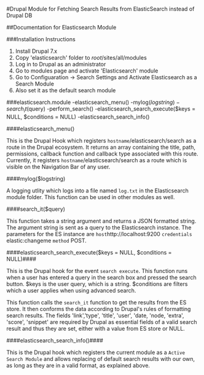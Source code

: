 #Drupal Module for Fetching Search Results from ElasticSearch instead of Drupal DB

##Documentation for Elasticsearch Module

###Installation Instructions
1. Install Drupal 7.x
2. Copy 'elasticsearch' folder to *root*/sites/all/modules
3. Log in to Drupal as an administrator
4. Go to modules page and activate 'Elasticsearch' module
5. Go to Configuaration -> Search Settings and Activate Elasticsearch as a Search Module
6. Also set it as the default search module

###elasticsearch.module
-elasticsearch_menu()
-mylog($logstring)
-search_it($query)
-perform_search()
-elasticsearch_search_execute($keys = NULL, $conditions = NULL)
-elasticsearch_search_info()

####elasticsearch_menu()

This is the Drupal Hook which registers `hostname`/elasticsearch/search as a route in the Drupal ecosystem.
It returns an array containing the title, path, permissions, callback function and callback type associated with this route.
Currently, it registers `hostname`/elasticsearch/search as a route which is visible on the Navigation Bar of any user.

####mylog($logstring)

A logging utlity which logs into a file named `log.txt` in the Elasticsearch module folder. This function can be used in other modules as well.

####search_it($query)

This function takes a string argument and returns a JSON formatted string. The argument string is sent as a query to the Elasticsearch instance. The parameters for the ES instance are `host`http://localhost:9200 `credentials` elastic:changeme `method` POST.

####elasticsearch_search_execute($keys = NULL, $conditions = NULL)####

This is the Drupal hook for the event `search execute`. This function runs when a user has entered a query in the search box and pressed the search button. $keys is the user query, which is a string. $conditions are filters which a user applies when using advanced search.

This function calls the `search_it` function to get the results from the ES store. It then conforms the data according to Drupal's rules of formatting search results.
The fields 'link','type', 'title', 'user', 'date, 'node, 'extra', 'score', 'snippet' are required by Drupal as essential fields of a valid search result and thus they are set, either with a value from ES store or NULL.

####elasticsearch_search_info()####

This is the Drupal hook which registers the current module as a `Active Search Module` and allows replacing of default search results with our own, as long as they are in a valid format, as explained above.





